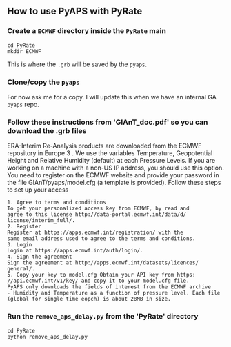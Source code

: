 ## How to use PyAPS with PyRate

### Create a `ECMWF` directory inside the `PyRate` main

    cd PyRate
    mkdir ECMWF

This is where the `.grb` will be saved by the `pyaps`.

### Clone/copy the `pyaps`

For now ask me for a copy. I will update this when we have an internal GA `pyaps` repo.


### Follow these instructions from 'GIAnT_doc.pdf' so you can download the .grb files

ERA-Interim Re-Analysis products are downloaded from the ECMWF repository in Europe 3 . We use the variables Temperature, Geopotential Height and Relative Humidity (default) at each Pressure Levels. If you are working on a machine with a non-US IP address, you should use this option. You need to register on the ECMWF website and provide your password in the file GIAnT/pyaps/model.cfg (a template is provided). Follow these steps to set up your access

    1. Agree to terms and conditions
    To get your personalized access key from ECMWF, by read and
    agree to this license http://data-portal.ecmwf.int/data/d/
    license/interim_full/.
    2. Register
    Register at https://apps.ecmwf.int/registration/ with the
    same email address used to agree to the terms and conditions.
    3. Login
    Login at https://apps.ecmwf.int/auth/login/.
    4. Sign the agreement
    Sign the agreement at http://apps.ecmwf.int/datasets/licences/
    general/.
    5. Copy your key to model.cfg Obtain your API key from https:
    //api.ecmwf.int/v1/key/ and copy it to your model.cfg file.
    PyAPS only downloads the fields of interest from the ECMWF archive
    - Humidity and Temperature as a function of pressure level. Each file
    (global for single time eopch) is about 28MB in size.



### Run the `remove_aps_delay.py` from the 'PyRate' directory

    cd PyRate
    python remove_aps_delay.py